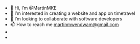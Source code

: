 - 👋 Hi, I’m @MartinMKE
- 👀 I’m interested in creating a website and app on timetravel
-  💞️ I’m looking to collaborate with software developers 
- 📫 How to reach me martinmwendwam@gmail.com
- 
-

<!---
MartinMKE/MartinMKE is a ✨ special ✨ repository because its `README.md` (this file) appears on your GitHub profile.
You can click the Preview link to take a look at your changes.
--->
